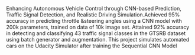 Enhancing Autonomous Vehicle Control through CNN-based Prediction, Traffic Signal Detection, and Realistic Driving Simulation.Achieved 95% accuracy in predicting throttle &steering angles using a CNN model with 200k parameters, trained on data of 10k
image set. Attained 92% accuracy in detecting and classifying 43 traffic signal classes in the GTSRB dataset using batch generator
and augmentation.
This project simulates automated cars on the Udacity Simulator after training the Sequential CNN Model
